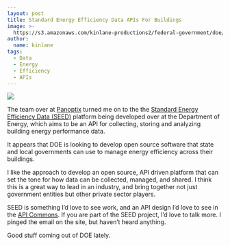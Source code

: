 ```yaml
---
layout: post
title: Standard Energy Efficiency Data APIs For Buildings
image: >-
  https://s3.amazonaws.com/kinlane-productions2/federal-government/doe/seed_database_graphic.jpg
author:
  name: kinlane
tags:
  - Data
  - Energy
  - Efficiency
  - APIs
---
```

[![](https://s3.amazonaws.com/kinlane-productions2/federal-government/doe/seed_database_graphic.jpg)](https://www1.eere.energy.gov/buildings/commercial/seed_platform.html)

The team over at [Panoptix](https://whatspossible.johnsoncontrols.com/community/panoptix) turned me on to the the [Standard Energy Efficiency Data (SEED)](https://www1.eere.energy.gov/buildings/commercial/seed_platform.html) platform being developed over at the Department of Energy, which aims to be an API for collecting, storing and analyzing building energy performance data.

It appears that DOE is looking to develop open source software that state and local governments can use to manage energy efficiency across their buildings.

I like the approach to develop an open source, API driven platform that can set the tone for how data can be collected, managed, and shared. I think this is a great way to lead in an industry, and bring together not just government entities but other private sector players.

SEED is something I’d love to see work, and an API design I’d love to see in the [API Commons](http://apicommons.org). If you are part of the SEED project, I’d love to talk more. I pinged the email on the site, but haven’t heard anything.

Good stuff coming out of DOE lately.